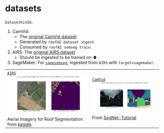 # datasets

`DatasetKind`s:

1. CamVid:
    - The [original CamVid dataset](./ingest/CamVid.md).
    - Generated by `roofAI dataset ingest`.
    - Consumed by `roofAI semseg train`.
1. AIRS: The [original AIRS dataset](./ingest/AIRS.md)
    - Should be ingested to be trained on ⬆️.
1. SageMaker: For [`sagesemseg`](https://github.com/kamangir/blue-sandbox/blob/main/blue_sandbox/sagesemseg/README.md), ingested from `AIRS` with `target=sagemaker`.

|   |   |
| --- | --- |
| [`AIRS`](./ingest/AIRS.md) [![image](../../assets/christchurch_397.png)](./ingest/AIRS.md) Aerial Imagery for Roof Segmentation from [kaggle](https://www.kaggle.com/datasets/atilol/aerialimageryforroofsegmentation). | [`CamVid`](./ingest/CamVid.md) [![image](../../assets/0001TP_009390.png)](./ingest/CamVid.md) From [SegNet-Tutorial](https://github.com/alexgkendall/SegNet-Tutorial) |


